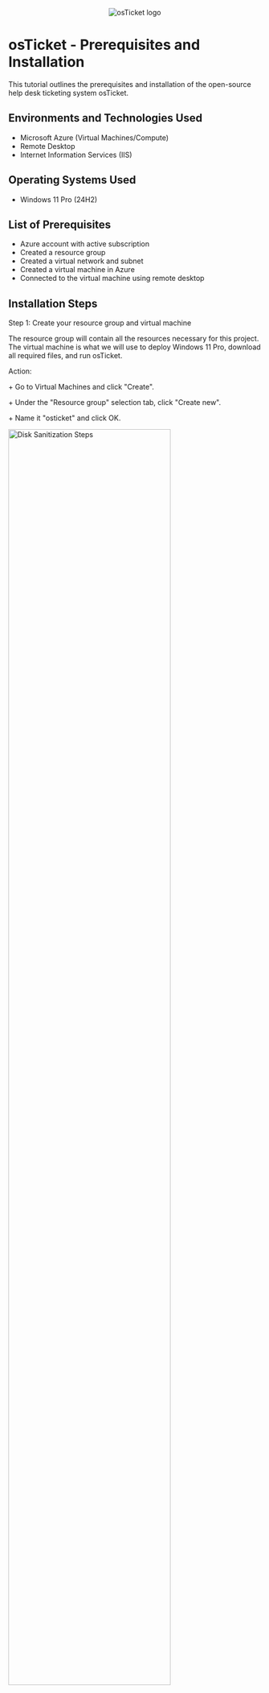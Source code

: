 <p align="center">
<img src="https://i.imgur.com/Clzj7Xs.png" alt="osTicket logo"/>
</p>

<h1>osTicket - Prerequisites and Installation</h1>
This tutorial outlines the prerequisites and installation of the open-source help desk ticketing system osTicket.<br />


<h2>Environments and Technologies Used</h2>

- Microsoft Azure (Virtual Machines/Compute)
- Remote Desktop
- Internet Information Services (IIS)

<h2>Operating Systems Used </h2>

- Windows 11 Pro</b> (24H2)

<h2>List of Prerequisites</h2>

- Azure account with active subscription
- Created a resource group
- Created a virtual network and subnet
- Created a virtual machine in Azure
- Connected to the virtual machine using remote desktop

<h2>Installation Steps</h2>


<p>
Step 1: Create your resource group and virtual machine
</p>
<p>The resource group will contain all the resources necessary for this project. The virtual machine is what we will use to deploy Windows 11 Pro, download all required files, and run osTicket.
</p>
<p>Action: </p>
<p>+ Go to Virtual Machines and click "Create".</p>
<p>+ Under the "Resource group" selection tab, click "Create new".</p>
<p>+ Name it "osticket" and click OK.</p>
<p>
<img src="https://github.com/bigbearbunkie/osticket-prereqs/blob/main/step%201%20Create%20a%20resource%20group%20and%20virtual%20machine.PNG" height="80%" width="80%" alt="Disk Sanitization Steps"/>
</p>
<p>+ Name your virtual machine "osticket-vm" and select your region.</p>
<p>
<img src="https://github.com/bigbearbunkie/osticket-prereqs/blob/main/step%201b%20Create%20a%20resource%20group%20and%20virtual%20machine.PNG?raw=true" height="80%" width="80%" alt="Disk Sanitization Steps"/>
</p>
<p>+ In "Image", select Windows 11 Pro as your operating system.</p>
<p>+ For "Size", choose one with at least 2 vcpus and 8 GiB memory.</p>
<p>
<img src="https://github.com/bigbearbunkie/osticket-prereqs/blob/main/step%201c%20Create%20a%20resource%20group%20and%20virtual%20machine.PNG?raw=true" height="80%" width="80%" alt="Disk Sanitization Steps"/>
</p>
<p>+ Your username will be "labuser" and your password will be "Cyberlab-123"</p>
<p>
<img src="https://github.com/bigbearbunkie/osticket-prereqs/blob/main/step%201d%20Create%20a%20resource%20group%20and%20virtual%20machine.PNG?raw=true" height="80%" width="80%" alt="Disk Sanitization Steps"/>
</p>
<p>+ Make sure "RDP(3389)" is selected and check the Licensing Agreement</p>
<p>
<img src="https://github.com/bigbearbunkie/osticket-prereqs/blob/main/step%201e%20Create%20a%20resource%20group%20and%20virtual%20machine.PNG?raw=true" height="80%" width="80%" alt="Disk Sanitization Steps"/>
</p>
<p>+ Click "Review + create"</p>
<p>
<img src="https://github.com/bigbearbunkie/osticket-prereqs/blob/main/step%201f%20Create%20a%20resource%20group%20and%20virtual%20machine.PNG?raw=true" height="80%" width="80%" alt="Disk Sanitization Steps"/>
</p>
<br />

<p>
Step 2: Connect to your Virtual Machine
</p>
<p>
  You will log into the VM to install the prerequisites
</p>
<p>Action:</p>
<p>+ Once your VM is deployed, open Remote Desktop Connection</p>
<p>+ Enter the Public IP Address and Username for your VM</p>
<p>
  <img src="https://github.com/bigbearbunkie/osticket-prereqs/blob/main/Step%202%20connect%20to%20the%20virtual%20machine.PNG?raw=true" height="80%" width="80%" alt="Disk Sanitization Steps"/>
</p>
<p>+ Enter your Password</p>
  <p><img src="https://github.com/bigbearbunkie/osticket-prereqs/blob/main/Step%202b%20connect%20to%20the%20virtual%20machine.PNG?raw=true" height="80%" width="80%" alt="Disk Sanitization Steps"/>
  </p>
  <p>+ Click "Yes" on the next prompt and wait for your VM to load</p>
<p>
  <img src="https://github.com/bigbearbunkie/osticket-prereqs/blob/main/Step%202c%20connect%20to%20the%20virtual%20machine.PNG?raw=true" height="80%" width="80%" alt="Disk Sanitization Steps"/>
  </p> 
<p>
  <img src="https://github.com/bigbearbunkie/osticket-prereqs/blob/main/Step%202d%20connect%20to%20the%20virtual%20machine.PNG?raw=true" height="80%" width="80%" alt="Disk Sanitization Steps"/>
  </p>
<p>
Step 3: Prepare the VM Desktop
</p>
<p>You will set up the environment before installing your files
</p>
<p>Action: </p>
<p>+ Open edge and download  [osTicket-Installation-Files.zip](https://docs.google.com/document/d/1DyjX8LeVU98LjhXO2t2K2F0aHywI2N9GD57T3taO5qo/edit?tab=t.0)(url)
<p>
<p>+ Extract to desktop and it will show up as "osTicket-Installation-Files" in File Explorer</p>
Lorem ipsum dolor sit amet, consectetur adipiscing elit, sed do eiusmod tempor incididunt ut labore et dolore magna aliqua. Ut enim ad minim veniam, quis nostrud exercitation ullamco laboris nisi ut aliquip ex ea commodo consequat. Duis aute irure dolor in reprehenderit in voluptate velit esse cillum dolore eu fugiat nulla pariatur.
</p>
<br />
